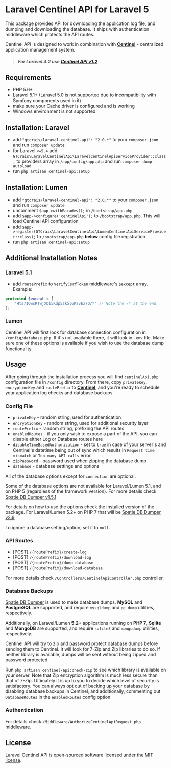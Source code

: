 # Laravel Centinel API for Laravel 5

This package provides API for downloading the application log file, and dumping and downloading the database. It ships with authentication middleware which protects the API routes.

Centinel API is designed to work in combination with [**Centinel**](https://centinel.online) - centralized application management system. 

> ##### For **Laravel 4.2** use [Centinel API v1.2](https://github.com/GTCrais/LaravelCentinelApi/tree/v1.2)

## Requirements

- PHP 5.6+
- Laravel 5.1+ (Laravel 5.0 is not supported due to incompatibility with Symfony components used in it)
- make sure your Cache driver is configured and is working
- Windows environment is not supported

## Installation: Laravel

- add `"gtcrais/laravel-centinel-api": "2.0.*"` to your `composer.json` and run `composer update`
- for Laravel `<=5.4` add `GTCrais\LaravelCentinelApi\LaravelCentinelApiServiceProvider::class,` to providers array in `/app/config/app.php` and run `composer dump-autoload`
- run `php artisan centinel-api:setup`

## Installation: Lumen

- add `"gtcrais/laravel-centinel-api": "2.0.*"` to your `composer.json` and run `composer update`
- uncomment `$app->withFacades();` in `/bootstrap/app.php`
- add `$app->configure('centinelApi');` to `/bootstrap/app.php`. This will load Centinel API configuration
- add `$app->register(GTCrais\LaravelCentinelApi\LumenCentinelApiServiceProvider::class);` to `/bootstrap/app.php` **below** config file registration
- run `php artisan centinel-api:setup`

## Additional Installation Notes

### Laravel 5.1

- add `routePrefix` to `VerifyCsrfToken` middleware's `$except` array. Example:  
```php
protected $except = [
	'Hts71OwsRTwjXDb5Kdp5zk5l6KsvEz7Q/*' // Note the /* at the end
];
```

### Lumen

Centinel API will first look for database connection configuration in `/config/database.php`. If it's not available there,
it will look in `.env` file. Make sure one of these options is available if you wish to use the database dump functionality.

## Usage

After going through the installation process you will find `centinelApi.php` configuration file in `/config` directory.
From there, copy `privateKey`, `encryptionKey` and `routePrefix` to [**Centinel**](https://centinel.online), and you're ready to schedule your application log checks and database backups.

### Config File

- `privateKey` - random string, used for authentication  
- `encryptionKey` - random string, used for additional security layer 
- `routePrefix` - random string, prefixing the API routes  
- `enabledRoutes` - if you only wish to expose a part of the API, you can disable either Log or Database routes here 
- `disableTimeBasedAuthorization` - set to `true` in case of your server's and Centinel's datetime being out of sync which results in `Request time mismatch` or `Too many API calls` error
- `zipPassword` - password used when zipping the database dump
- `database` - database settings and options

All of the database options except for `connection` are optional.

Some of the database options are not available for Laravel/Lumen 5.1, and on PHP 5 (regardless of the framework version).
For more details check [Spatie DB Dumper v1.5.1](https://github.com/spatie/db-dumper/tree/1.5.1)

For details on how to use the options check the installed version of the package.
For Laravel/Lumen 5.2+ on PHP 7 that will be [Spatie DB Dumper v2.9](https://github.com/spatie/db-dumper/tree/2.9.0)

To ignore a database setting/option, set it to `null`.

### API Routes

- [POST] `/{routePrefix}/create-log`  
- [POST] `/{routePrefix}/download-log`  
- [POST] `/{routePrefix}/dump-database`  
- [POST] `/{routePrefix}/download-database`

For more details check `/Controllers/CentinelApiController.php` controller.

### Database Backups

[Spatie DB Dumper](https://github.com/spatie/db-dumper) is used to make database dumps. **MySQL** and **PostgreSQL**
are supported, and require `mysqldump` and `pg_dump` utilities, respectively.

Additionally, on Laravel/Lumen **5.2+** applications running on **PHP 7**, **Sqlite** and **MongoDB** are supported, and require
`sqlite3` and `mongodump` utilities, respectively.

Centinel API will try to zip and password protect database dumps before sending them to Centinel. It will look for 7-Zip and Zip
libraries to do so. If neither library is available, dumps will be sent without being zipped and password protected.

Run `php artisan centinel-api:check-zip` to see which library is available on your server. Note that Zip encryption algorithm is much less
secure than that of 7-Zip. Ultimately it is up to you to decide which level of security is satisfactory. You can always opt out of
backing up your database by disabling database backups in Centinel, and additionally, commenting out `DatabaseRoutes` in the
`enabledRoutes` config option.

### Authentication

For details check `/Middleware/AuthorizeCentinelApiRequest.php` middleware.

## License

Laravel Centinel API is open-sourced software licensed under the [MIT license](http://opensource.org/licenses/MIT).
